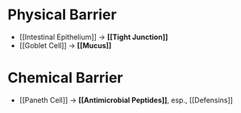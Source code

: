 # Physical Barrier
- [[Intestinal Epithelium]] -> **[[Tight Junction]]**
- [[Goblet Cell]] -> **[[Mucus]]**

# Chemical Barrier
- [[Paneth Cell]] -> **[[Antimicrobial Peptides]]**, esp., [[Defensins]]